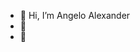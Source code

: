 - 👋 Hi, I’m Angelo Alexander
- 👀 
- 🌱

<!---
lii4ee/lii4ee is a ✨ special ✨ repository because its `README.md` (this file) appears on your GitHub profile.
You can click the Preview link to take a look at your changes.
--->
